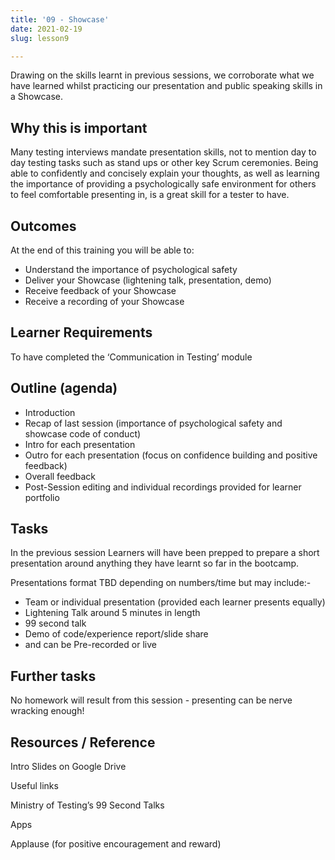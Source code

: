 ```yaml
---
title: '09 - Showcase'
date: 2021-02-19
slug: lesson9

---
```

Drawing on the skills learnt in previous sessions, we corroborate what we have learned whilst practicing our presentation and public speaking skills in a Showcase.

## Why this is important

Many testing interviews mandate presentation skills, not to mention day to day testing tasks such as stand ups or other key Scrum ceremonies. Being able to confidently and concisely explain your thoughts, as well as learning the importance of providing a psychologically safe environment for others to feel comfortable presenting in, is a great skill for a tester to have.

## Outcomes

At the end of this training you will be able to:

* Understand the importance of psychological safety
* Deliver your Showcase (lightening talk, presentation, demo)
* Receive feedback of your Showcase
* Receive a recording of your Showcase

## Learner Requirements

To have completed the ‘Communication in Testing’ module

## Outline (agenda)

* Introduction
* Recap of last session (importance of psychological safety and showcase code of conduct)
* Intro for each presentation
* Outro for each presentation (focus on confidence building and positive feedback)
* Overall feedback
* Post-Session editing and individual recordings provided for learner portfolio

## Tasks

In the previous session Learners will have been prepped to prepare a short presentation around anything they have learnt so far in the bootcamp.

Presentations format TBD depending on numbers/time but may include:-

* Team or individual presentation (provided each learner presents equally)
* Lightening Talk around 5 minutes in length
* 99 second talk
* Demo of code/experience report/slide share
* and can be Pre-recorded or live

## Further tasks

No homework will result from this session - presenting can be nerve wracking enough!

## **Resources / Reference**

Intro Slides on Google Drive

Useful links

Ministry of Testing’s 99 Second Talks

Apps

Applause (for positive encouragement and reward)